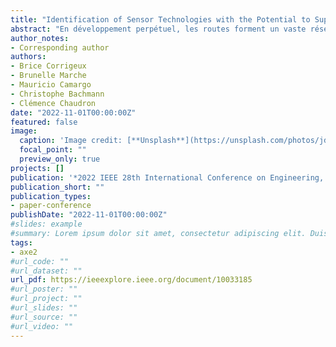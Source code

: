 ```yaml
---
title: "Identification of Sensor Technologies with the Potential to Support Roadside Ecosystem Services"
abstract: "En développement perpétuel, les routes forment un vaste réseau avec des effets écologiques nuisibles. Cependant, les bandes végétalisées qui les bordent, appelées bords de route, peuvent atténuer ces nuisances, voire fournir des services écosystémiques supplémentaires à la société (préservation de la biodiversité, filtration de l'eau et de l'air, etc.). Principalement pour des raisons de sécurité, ces bords de route doivent être entretenus régulièrement. Une gestion inappropriée des bords de route peut entraîner une diminution des services écosystémiques (propagation de plantes envahissantes, destruction d'habitats ou modification de l'environnement par l'enrichissement du sol, entre autres). Comme l'entretien des bords de route est fortement recommandé, l'objectif de cette revue est d'identifier des solutions technologiques permettant de réduire les effets de la gestion sur les services écosystémiques fournis par les bords de route. Sur la base d'une revue systématique de la littérature scientifique, cinq solutions technologiques de capteurs ont finalement été sélectionnées : la détection d'espèces végétales rares, protégées ou envahissantes, la détection d'animaux, le contrôle automatisé des fossés, l'évaluation de la quantité de biomasse et du stockage de carbone, et l'évaluation des services culturels fournis par les bords de route."
author_notes:
- Corresponding author
authors:
- Brice Corrigeux 
- Brunelle Marche
- Mauricio Camargo
- Christophe Bachmann
- Clémence Chaudron
date: "2022-11-01T00:00:00Z"
featured: false
image:
  caption: 'Image credit: [**Unsplash**](https://unsplash.com/photos/jdD8gXaTZsc)'
  focal_point: ""
  preview_only: true
projects: []
publication: '*2022 IEEE 28th International Conference on Engineering, Technology and Innovation (ICE/ITMC) & 31st International Association For Management of Technology (IAMOT) Joint Conference.*'
publication_short: ""
publication_types:
- paper-conference
publishDate: "2022-11-01T00:00:00Z"
#slides: example
#summary: Lorem ipsum dolor sit amet, consectetur adipiscing elit. Duis posuere tellus ac convallis placerat. Proin tincidunt magna sed ex sollicitudin condimentum.
tags:
- axe2
#url_code: ""
#url_dataset: ""
url_pdf: https://ieeexplore.ieee.org/document/10033185
#url_poster: ""
#url_project: ""
#url_slides: ""
#url_source: ""
#url_video: ""
---
```



